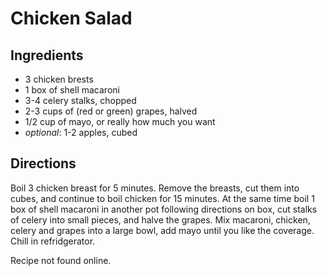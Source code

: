 Chicken Salad
=============

Ingredients
-----------
* 3 chicken brests
* 1 box of shell macaroni
* 3-4 celery stalks, chopped
* 2-3 cups of (red or green) grapes, halved
* 1/2 cup of mayo, or really how much you want
* _optional_: 1-2 apples, cubed

Directions
----------
Boil 3 chicken breast for 5 minutes. Remove the breasts, cut them into cubes,
and continue to boil chicken for 15 minutes. At the same time boil 1 box of
shell macaroni in another pot following directions on box, cut stalks of celery
into small pieces, and halve the grapes. Mix macaroni, chicken, celery and
grapes into a large bowl, add mayo until you like the coverage. 
Chill in refridgerator.


Recipe not found online.
